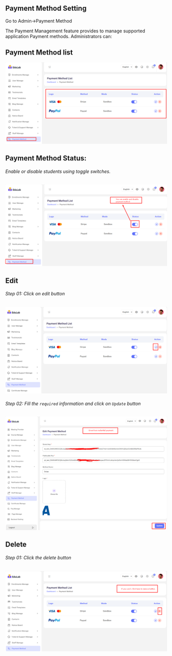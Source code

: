 ## Payment Method Setting

Go to Admin->Payment Method

The Payment Management feature provides to manage supported application Payment methods. Administrators can:

## <strong>Payment Method list</strong>

![src](/assets/lms/images/payment-method/list.png)

## <strong>Payment Method Status:</strong>

###### Enable or disable students using toggle switches.

![src](/assets/lms/images/payment-method/status.png)

## Edit

###### Step 01: Click on edit button

![src](/assets/lms/images/payment-method/edit.png)

###### Step 02: Fill the `required` information and click on `Update` button

![src](/assets/lms/images/payment-method/update.png)

## Delete

###### Step 01: Click the delete button

![src](/assets/lms/images/payment-method/delete.png)
